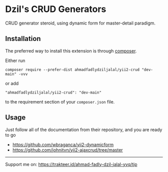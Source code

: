 # Dzil's CRUD Generators

CRUD generator steroid, using dynamic form for master-detail paradigm.

## Installation

The preferred way to install this extension is through [composer](https://getcomposer.org/download/).

Either run

```
composer require --prefer-dist ahmadfadlydziljalal/yii2-crud "dev-main" -vvv
```

or add

```
"ahmadfadlydziljalal/yii2-crud": "dev-main"
```

to the requirement section of your `composer.json` file.

## Usage

Just follow all of the documentation from their repository, and you are ready to go

- <a>https://github.com/wbraganca/yii2-dynamicform</a>
- <a>https://github.com/johnitvn/yii2-ajaxcrud/tree/master</a>

---
Support me on: <a>https://trakteer.id/ahmad-fadly-dzil-jalal-yvq/tip</a>